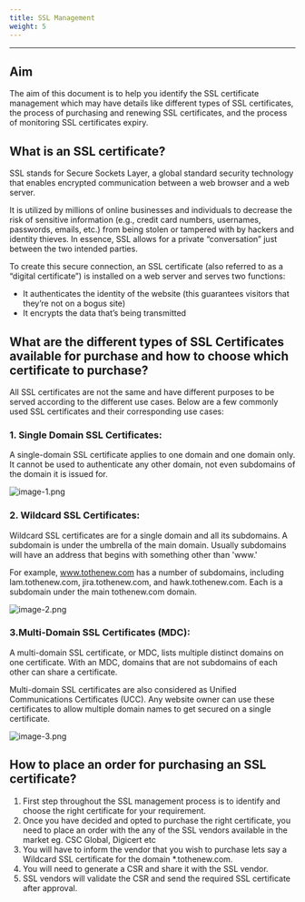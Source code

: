 ```yaml
---
title: SSL Management
weight: 5
---
```

***

## Aim
The aim of this document is to help you identify the SSL certificate management which may have details like different types of SSL certificates, the process of purchasing and renewing SSL certificates, and the process of monitoring SSL certificates expiry.

## What is an SSL certificate?
SSL stands for Secure Sockets Layer, a global standard security technology that enables encrypted communication between a web browser and a web server.

It is utilized by millions of online businesses and individuals to decrease the risk of sensitive information (e.g., credit card numbers, usernames, passwords, emails, etc.) from being stolen or tampered with by hackers and identity thieves. In essence, SSL allows for a private “conversation” just between the two intended parties.

To create this secure connection, an SSL certificate (also referred to as a “digital certificate”) is installed on a web server and serves two functions:
- It authenticates the identity of the website (this guarantees visitors that they’re not on a bogus site)
- It encrypts the data that’s being transmitted

## What are the different types of SSL Certificates available for purchase and how to choose which certificate to purchase?
All SSL certificates are not the same and have different purposes to be served according to the different use cases. Below are a few commonly used SSL certificates and their corresponding use cases:

### 1. Single Domain SSL Certificates:
A single-domain SSL certificate applies to one domain and one domain only. It cannot be used to authenticate any other domain, not even subdomains of the domain it is issued for.

![image-1.png](/images/image-1.png)


### 2. Wildcard SSL Certificates:
Wildcard SSL certificates are for a single domain and all its subdomains. A subdomain is under the umbrella of the main domain. Usually subdomains will have an address that begins with something other than 'www.'

For example, www.tothenew.com has a number of subdomains, including lam.tothenew.com, jira.tothenew.com, and hawk.tothenew.com. Each is a subdomain under the main tothenew.com domain.

![image-2.png](/images/image-2.png)

### 3.Multi-Domain SSL Certificates (MDC):
A multi-domain SSL certificate, or MDC, lists multiple distinct domains on one certificate. With an MDC, domains that are not subdomains of each other can share a certificate.

Multi-domain SSL certificates are also considered as Unified Communications Certificates (UCC). Any website owner can use these certificates to allow multiple domain names to get secured on a single certificate.

![image-3.png](/images/image-3.png)


## How to place an order for purchasing an SSL certificate?
1. First step throughout the SSL management process is to identify and choose the right certificate for your requirement.
2. Once you have decided and opted to purchase the right certificate, you need to place an order with the any of the SSL vendors available in the market eg. CSC Global, Digicert etc
3. You will have to inform the vendor that you wish to purchase lets say a Wildcard SSL certificate for the domain *.tothenew.com.
4. You will need to generate a CSR and share it with the SSL vendor.
5. SSL vendors will validate the CSR and send the required SSL certificate after approval.


